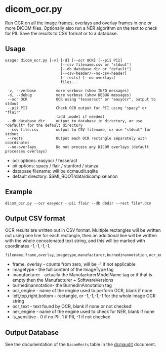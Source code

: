 # dicom_ocr.py

Run OCR on all the image frames, overlays and overlay frames in one or more DICOM files.
Optionally also run a NER algorithm on the text to check for PII.
Save the results to CSV format or to a database.

## Usage

```
usage: dicom_ocr.py [-v] [-d] [--ocr OCR] [--pii PII]
                         [--csv filename.csv or "stdout"]
                         [--db database_dir or "default"]
                         [--csv-header/--no-csv-header]
                         [--rects] [--no-overlays]
                         files...

 -v, --verbose         more verbose (show INFO messages)
 -d, --debug           more verbose (show DEBUG messages)
 --ocr OCR             OCR using "tesseract" or "easyocr", output to stdout
 --pii PII             Check OCR output for PII using "spacy" or "flair"
                       (add ,model if needed)
 --db database_dir     output to database in directory, or use "default" for the default directory
 --csv file.csv        output to CSV filename, or use "stdout" for stdout
 --rects               Output each OCR rectangle separately with coordinates
 --no-overlays         Do not process any DICOM overlays (default processes overlays)
```

* ocr options: easyocr / tesseract
* pii options: spacy / flair / stanford / stanza
* database filename: will be dcmaudit.sqlite
* default directory: $SMI_ROOT/data/dicompixelanon

## Example

```
dicom_ocr.py --ocr easyocr --pii flair --db dbdir --rect file*.dcm 
```

## Output CSV format

OCR results are written out in CSV format.
Multiple rectangles will be written out using one line for each rectangle,
then an additional line will be written with the whole concatenated text string,
and this will be marked with coordinates -1,-1,-1,-1.

```
filename,frame,overlay,imagetype,manufacturer,burnedinannotation,ocr_engine,left,top,right,bottom,ocr_text,ner_engine,is_sensitive
```

* frame, overlay - counts from zero, will be -1 if not applicable
* imagetype - the full content of the ImageType tag
* manufacturer - actually the ManufacturerModelName tag or if that is empty then the Manufacturer + SoftwareVersions
* burnedinannotation- the BurnedInAnnotation tag
* ocr_engine - name of the engine used to perform OCR, blank if none
* left,top,right,bottom - rectangle, or -1,-1,-1,-1 for the whole image OCR string
* ocr_text - text found by OCR, blank if none or not checked
* ner_engine - name of the engine used to check for NER, blank if none
* is_sensitive - 0 if no PII, 1 if PII, -1 if not checked

## Output Database

See the documentation of the `DicomRects` table in the [dcmaudit](dcmaudit.md) document.
